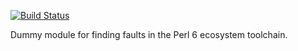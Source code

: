 [![Build Status](https://travis-ci.org/zoffixznet/perl6-Ecosystem-Test.svg)](https://travis-ci.org/zoffixznet/perl6-Ecosystem-Test)

Dummy module for finding faults in the Perl 6 ecosystem toolchain.

